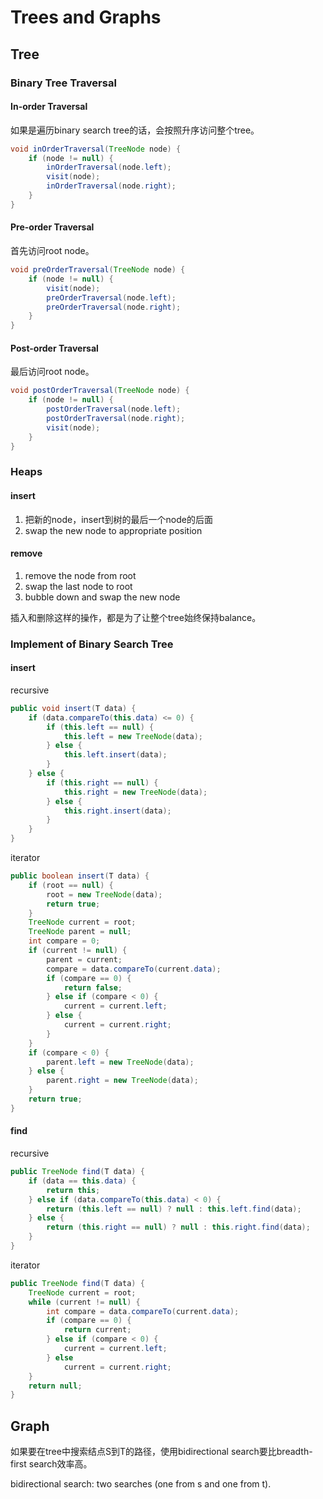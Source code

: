 # Trees and Graphs

## Tree

### Binary Tree Traversal

#### In-order Traversal

如果是遍历binary search tree的话，会按照升序访问整个tree。

```java
void inOrderTraversal(TreeNode node) {
	if (node != null) {
		inOrderTraversal(node.left);
		visit(node);
		inOrderTraversal(node.right);
	}
}
```

#### Pre-order Traversal

首先访问root node。

```java
void preOrderTraversal(TreeNode node) {
	if (node != null) {
		visit(node);
		preOrderTraversal(node.left);
		preOrderTraversal(node.right);
	}
}
```

#### Post-order Traversal

最后访问root node。

```java
void postOrderTraversal(TreeNode node) {
	if (node != null) {
		postOrderTraversal(node.left);
		postOrderTraversal(node.right);
		visit(node);
	}
}
```

### Heaps

#### insert

1. 把新的node，insert到树的最后一个node的后面
2. swap the new node to appropriate position

#### remove

1. remove the node from root
2. swap the last node to root
3. bubble down and swap the new node

插入和删除这样的操作，都是为了让整个tree始终保持balance。

### Implement of Binary Search Tree


#### insert

recursive

```java
public void insert(T data) {
	if (data.compareTo(this.data) <= 0) {
		if (this.left == null) {
			this.left = new TreeNode(data);
		} else {
			this.left.insert(data);
		}
	} else {
		if (this.right == null) {
			this.right = new TreeNode(data);
		} else {
			this.right.insert(data);
		}
	}
}
```

iterator

```java
public boolean insert(T data) {
	if (root == null) {
		root = new TreeNode(data);
		return true;
	}
	TreeNode current = root;
	TreeNode parent = null;
	int compare = 0;
	if (current != null) {
		parent = current;
		compare = data.compareTo(current.data);
		if (compare == 0) {
			return false;
		} else if (compare < 0) {
			current = current.left;
		} else {
			current = current.right;
		}
	}
	if (compare < 0) {
		parent.left = new TreeNode(data);
	} else {
		parent.right = new TreeNode(data);
	}
	return true;
}
```

#### find

recursive

```java
public TreeNode find(T data) {
	if (data == this.data) {
		return this;
	} else if (data.compareTo(this.data) < 0) {
		return (this.left == null) ? null : this.left.find(data);
	} else {
		return (this.right == null) ? null : this.right.find(data);
	}
}
```

iterator

```java
public TreeNode find(T data) {
	TreeNode current = root;
	while (current != null) {
		int compare = data.compareTo(current.data);
		if (compare == 0) {
			return current;
		} else if (compare < 0) {
			current = current.left;
		} else
			current = current.right;
	}
	return null;
}
```

## Graph

如果要在tree中搜索结点S到T的路径，使用bidirectional search要比breadth-first search效率高。

bidirectional search: two searches (one from s and one from t).
